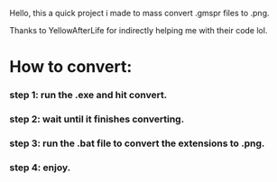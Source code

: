 Hello, this a quick project i made to mass convert .gmspr files to .png.

Thanks to YellowAfterLife for indirectly helping me with their code lol.

# How to convert:

### step 1: run the .exe and hit convert.
### step 2: wait until it finishes converting.
### step 3: run the .bat file to convert the extensions to .png.
### step 4: enjoy.
